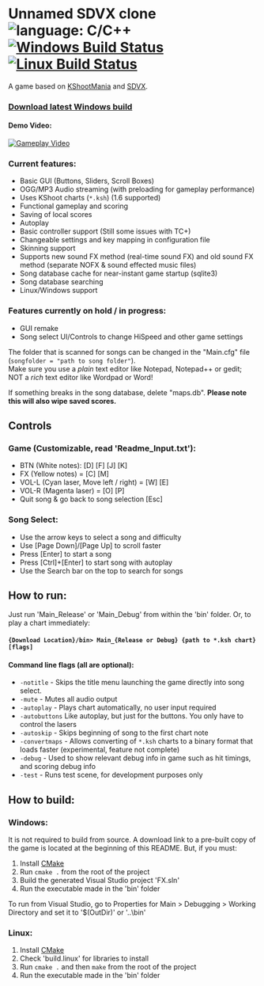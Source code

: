 # Unnamed SDVX clone ![language: C/C++](https://img.shields.io/badge/language-C%2FC%2B%2B-green.svg) [![Windows Build Status](https://ci.appveyor.com/api/projects/status/github/drewol/unnamed-sdvx-clone?branch=master&svg=true&retina=true)](https://ci.appveyor.com/project/drewol/unnamed-sdvx-clone) [![Linux Build Status](https://travis-ci.org/Drewol/unnamed-sdvx-clone.svg?branch=master)](https://travis-ci.org/Drewol/unnamed-sdvx-clone)
A game based on [KShootMania](http://www.kshootmania.com/) and [SDVX](https://remywiki.com/What_is_SOUND_VOLTEX).

### [**Download latest Windows build**](https://drewol.me/Downloads/Game.zip)

#### Demo Video:
[![Gameplay Video](http://img.youtube.com/vi/RDG3Dpmqh0Y/2.jpg)](https://www.youtube.com/watch?v=RDG3Dpmqh0Y)

### Current features:
- Basic GUI (Buttons, Sliders, Scroll Boxes)
- OGG/MP3 Audio streaming (with preloading for gameplay performance)
- Uses KShoot charts (`*.ksh`) (1.6 supported)
- Functional gameplay and scoring
- Saving of local scores
- Autoplay
- Basic controller support (Still some issues with TC+)
- Changeable settings and key mapping in configuration file
- Skinning support
- Supports new sound FX method (real-time sound FX) and old sound FX method (separate NOFX & sound effected music files)
- Song database cache for near-instant game startup (sqlite3)
- Song database searching
- Linux/Windows support

### Features currently on hold / in progress:
- GUI remake
- Song select UI/Controls to change HiSpeed and other game settings

The folder that is scanned for songs can be changed in the "Main.cfg" file (`songfolder = "path to song folder"`).  
Make sure you use a *plain* text editor like Notepad, Notepad++ or gedit; NOT a *rich* text editor like Wordpad or Word!

If something breaks in the song database, delete "maps.db". **Please note this will also wipe saved scores.**

## Controls
### Game (Customizable, read 'Readme_Input.txt'):
- BTN (White notes): \[D\] \[F\] \[J\] \[K\]
- FX (Yellow notes) = \[C\] \[M\]
- VOL-L (Cyan laser, Move left / right) = \[W\] \[E\]
- VOL-R (Magenta laser) = \[O\] \[P\]
- Quit song & go back to song selection \[Esc\]

### Song Select:
- Use the arrow keys to select a song and difficulty
- Use \[Page Down\]/\[Page Up\] to scroll faster
- Press \[Enter\] to start a song
- Press \[Ctrl\]+\[Enter\] to start song with autoplay
- Use the Search bar on the top to search for songs

## How to run:
Just run 'Main_Release' or 'Main_Debug' from within the 'bin' folder. Or, to play a chart immediately:  
#### `{Download Location}/bin> Main_{Release or Debug} {path to *.ksh chart} [flags]`

#### Command line flags (all are optional):
- `-notitle` - Skips the title menu launching the game directly into song select.
- `-mute` - Mutes all audio output
- `-autoplay` - Plays chart automatically, no user input required
- `-autobuttons` Like autoplay, but just for the buttons. You only have to control the lasers
- `-autoskip` - Skips beginning of song to the first chart note
- `-convertmaps` - Allows converting of `*.ksh` charts to a binary format that loads faster (experimental, feature not complete)
- `-debug` - Used to show relevant debug info in game such as hit timings, and scoring debug info
- `-test` - Runs test scene, for development purposes only

## How to build:

### Windows:
It is not required to build from source. A download link to a pre-built copy of the game is located at the beginning of this README. But, if you must:
1. Install [CMake](https://cmake.org/download/)
2. Run `cmake .` from the root of the project
3. Build the generated Visual Studio project 'FX.sln'
4. Run the executable made in the 'bin' folder

To run from Visual Studio, go to Properties for Main > Debugging > Working Directory and set it to '$(OutDir)' or '..\\bin'

### Linux:
1. Install [CMake](https://cmake.org/download/)
2. Check 'build.linux' for libraries to install
3. Run `cmake .` and then `make` from the root of the project
4. Run the executable made in the 'bin' folder
